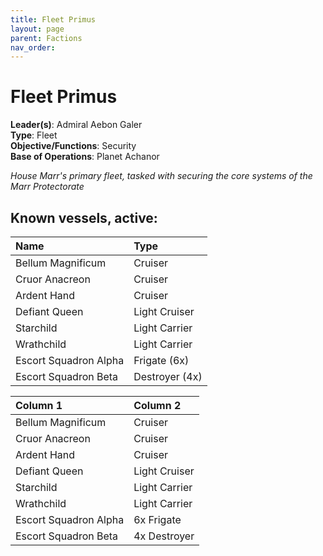 ```yaml
---
title: Fleet Primus
layout: page
parent: Factions
nav_order: 
---
```

# Fleet Primus

**Leader(s)**: Admiral Aebon Galer  
**Type**: Fleet  
**Objective/Functions**: Security  
**Base of Operations**: Planet Achanor  

*House Marr's primary fleet, tasked with securing the core systems of the Marr Protectorate*

## Known vessels, active:
| Name              | Type               |  
| :----------------- | :---------------- |  
| Bellum Magnificum | Cruiser            |  
| Cruor Anacreon | Cruiser               |  
| Ardent Hand | Cruiser                  |  
| Defiant Queen | Light Cruiser          |  
| Starchild | Light Carrier              |  
| Wrathchild | Light Carrier             |  
| Escort Squadron Alpha | Frigate (6x)   |  
| Escort Squadron Beta | Destroyer (4x)  |  

| Column 1      | Column 2      |
| :------------ | :------------ |
| Bellum Magnificum | Cruiser |
| Cruor Anacreon | Cruiser |
| Ardent Hand | Cruiser |
| Defiant Queen | Light Cruiser |
| Starchild | Light Carrier |
| Wrathchild | Light Carrier |
| Escort Squadron Alpha | 6x Frigate |
| Escort Squadron Beta | 4x Destroyer |

